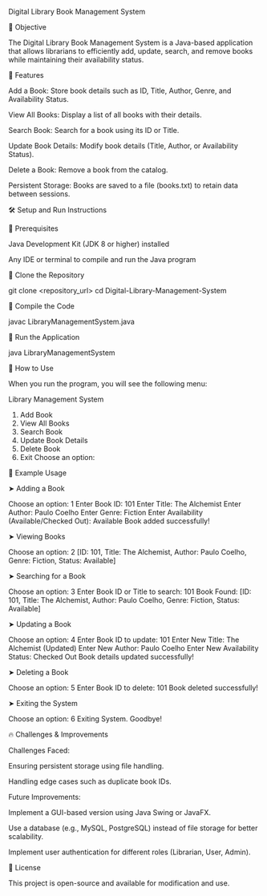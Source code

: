 Digital Library Book Management System

📌 Objective

The Digital Library Book Management System is a Java-based application that allows librarians to efficiently add, update, search, and remove books while maintaining their availability status.

🚀 Features

Add a Book: Store book details such as ID, Title, Author, Genre, and Availability Status.

View All Books: Display a list of all books with their details.

Search Book: Search for a book using its ID or Title.

Update Book Details: Modify book details (Title, Author, or Availability Status).

Delete a Book: Remove a book from the catalog.

Persistent Storage: Books are saved to a file (books.txt) to retain data between sessions.

🛠️ Setup and Run Instructions

🔹 Prerequisites

Java Development Kit (JDK 8 or higher) installed

Any IDE or terminal to compile and run the Java program

🔹 Clone the Repository

git clone <repository_url>
cd Digital-Library-Management-System

🔹 Compile the Code

javac LibraryManagementSystem.java

🔹 Run the Application

java LibraryManagementSystem

📖 How to Use

When you run the program, you will see the following menu:

Library Management System
1. Add Book
2. View All Books
3. Search Book
4. Update Book Details
5. Delete Book
6. Exit
Choose an option:

🔹 Example Usage

➤ Adding a Book

Choose an option: 1
Enter Book ID: 101
Enter Title: The Alchemist
Enter Author: Paulo Coelho
Enter Genre: Fiction
Enter Availability (Available/Checked Out): Available
Book added successfully!

➤ Viewing Books

Choose an option: 2
[ID: 101, Title: The Alchemist, Author: Paulo Coelho, Genre: Fiction, Status: Available]

➤ Searching for a Book

Choose an option: 3
Enter Book ID or Title to search: 101
Book Found: [ID: 101, Title: The Alchemist, Author: Paulo Coelho, Genre: Fiction, Status: Available]

➤ Updating a Book

Choose an option: 4
Enter Book ID to update: 101
Enter New Title: The Alchemist (Updated)
Enter New Author: Paulo Coelho
Enter New Availability Status: Checked Out
Book details updated successfully!

➤ Deleting a Book

Choose an option: 5
Enter Book ID to delete: 101
Book deleted successfully!

➤ Exiting the System

Choose an option: 6
Exiting System. Goodbye!

🔥 Challenges & Improvements

Challenges Faced:

Ensuring persistent storage using file handling.

Handling edge cases such as duplicate book IDs.

Future Improvements:

Implement a GUI-based version using Java Swing or JavaFX.

Use a database (e.g., MySQL, PostgreSQL) instead of file storage for better scalability.

Implement user authentication for different roles (Librarian, User, Admin).

📜 License

This project is open-source and available for modification and use.

